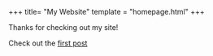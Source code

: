 +++
title= "My Website"
template = "homepage.html"
+++

Thanks for checking out my site!

Check out the [first post](./posts/first) <!-- and the [example pages](./tags/example/). --> 
